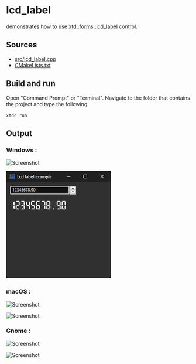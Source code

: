 # lcd_label

demonstrates how to use [xtd::forms::lcd_label](https://gammasoft71.github.io/xtd/reference_guides/latest/classxtd_1_1forms_1_1lcd__label.html) control.

## Sources

* [src/lcd_label.cpp](src/lcd_label.cpp)
* [CMakeLists.txt](CMakeLists.txt)

## Build and run

Open "Command Prompt" or "Terminal". Navigate to the folder that contains the project and type the following:

```shell
xtdc run
```

## Output

### Windows :

![Screenshot](../../../../docs/pictures/examples/lcd_label_w.png)

![Screenshot](../../../../docs/pictures/examples/lcd_label_wd.png)

### macOS :

![Screenshot](../../../../docs/pictures/examples/lcd_label_m.png)

![Screenshot](../../../../docs/pictures/examples/lcd_label_md.png)

### Gnome :

![Screenshot](../../../../docs/pictures/examples/lcd_label_g.png)

![Screenshot](../../../../docs/pictures/examples/lcd_label_gd.png)
